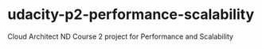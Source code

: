 # udacity-p2-performance-scalability
Cloud Architect ND Course 2 project for Performance and Scalability
